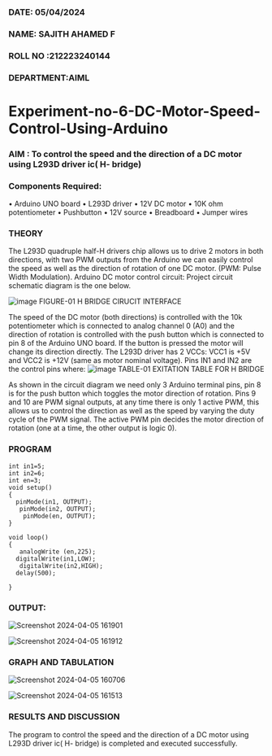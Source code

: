 ###  DATE: 05/04/2024

###  NAME: SAJITH AHAMED F
###  ROLL NO :212223240144
###  DEPARTMENT:AIML
# Experiment-no-6-DC-Motor-Speed-Control-Using-Arduino
### AIM : To control the speed and the direction of a DC motor using L293D driver ic( H- bridge)

### Components Required:
•	Arduino UNO board
•	L293D driver
•	12V DC motor
•	10K ohm potentiometer
•	Pushbutton
•	12V source
•	Breadboard
•	Jumper wires
### THEORY 
The L293D quadruple half-H drivers chip allows us to drive 2 motors in both directions, with two PWM outputs from the Arduino we can easily control the speed as well as the direction of rotation of one DC motor. (PWM: Pulse Width Modulation).
Arduino DC motor control circuit:
Project circuit schematic diagram is the one below.

![image](https://user-images.githubusercontent.com/36288975/167763051-b230c183-afc5-46f2-ba95-0f95e10dd6c9.png)
FIGURE-01 H BRIDGE CIRUCIT INTERFACE 
 
The speed of the DC motor (both directions) is controlled with the 10k potentiometer which is connected to analog channel 0 (A0) and the direction of rotation is controlled with the push button which is connected to pin 8 of the Arduino UNO board. If the button is pressed the motor will change its direction directly.
The L293D driver has 2 VCCs: VCC1 is +5V and VCC2 is +12V (same as motor nominal voltage). Pins IN1 and IN2 are the control pins where:
![image](https://user-images.githubusercontent.com/36288975/167763120-1421c2c5-8381-49eb-b376-03f6e1113b7a.png)
TABLE-01 EXITATION TABLE FOR H BRIDGE 

As shown in the circuit diagram we need only 3 Arduino terminal pins, pin 8 is for the push button which toggles the motor direction of rotation. Pins 9 and 10 are PWM signal outputs, at any time there is only 1 active PWM, this allows us to control the direction as well as the speed by varying the duty cycle of the PWM signal. The active PWM pin decides the motor direction of rotation (one at a time, the other output is logic 0).

### PROGRAM 
```
int in1=5;
int in2=6;
int en=3;
void setup()
{
  pinMode(in1, OUTPUT);
   pinMode(in2, OUTPUT);
    pinMode(en, OUTPUT);
}

void loop()
{
   analogWrite (en,225);
  digitalWrite(in1,LOW);
   digitalWrite(in2,HIGH);
  delay(500);
 
}
```
### OUTPUT:
![Screenshot 2024-04-05 161901](https://github.com/Sajith-28/Experiment-no-7-DC-Motor-Speed-Control-Using-Arduino/assets/149937471/3f82e405-7147-4f9a-a036-e9d2428fd68a)

![Screenshot 2024-04-05 161912](https://github.com/Sajith-28/Experiment-no-7-DC-Motor-Speed-Control-Using-Arduino/assets/149937471/1af597e3-3127-4322-9993-d87aaa4f9cd8)


### GRAPH AND TABULATION 
![Screenshot 2024-04-05 160706](https://github.com/Sajith-28/Experiment-no-7-DC-Motor-Speed-Control-Using-Arduino/assets/149937471/4ea6202d-3abd-4031-bb7e-a2d1f7fd4092)


![Screenshot 2024-04-05 161513](https://github.com/Sajith-28/Experiment-no-7-DC-Motor-Speed-Control-Using-Arduino/assets/149937471/21c15696-92c0-4a02-9dc9-8ec4a6c3878b)



### RESULTS AND DISCUSSION 
The program to control the speed and the direction of a DC motor using L293D driver ic( H- bridge) is completed and executed successfully.
